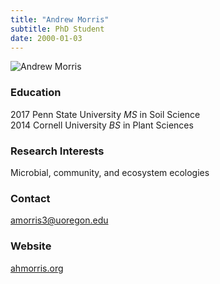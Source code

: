 ```yaml
---
title: "Andrew Morris"
subtitle: PhD Student 
date: 2000-01-03
---
```


<img src="/img/morris.jpg" alt="Andrew Morris" align="left">
<br clear="all" />


<!--more-->
### Education
2017 Penn State University _MS_ in Soil Science  
2014 Cornell University _BS_ in Plant Sciences  

### Research Interests
Microbial, community, and ecosystem ecologies

### Contact
amorris3@uoregon.edu

### Website
[ahmorris.org](https://ahmorris.org/)
